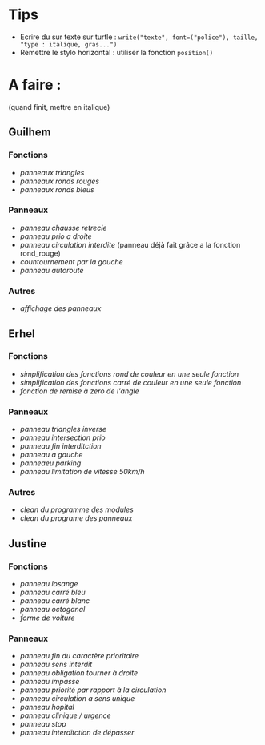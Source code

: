 # Tips
- Ecrire du  sur texte sur turtle : `write("texte", font=("police"), taille, "type : italique, gras...")`
- Remettre le stylo horizontal : utiliser la fonction `position()`

# A faire :
(quand finit, mettre en italique)

## Guilhem
### Fonctions
- _panneaux triangles_
- _panneaux ronds rouges_
- _panneaux ronds bleus_

### Panneaux
- _panneau chausse retrecie_
- _panneau prio a droite_
- _panneau circulation interdite_ (panneau déjà fait grâce a la fonction rond_rouge)
- _countournement par la gauche_
- _panneau autoroute_

### Autres
- _affichage des panneaux_


## Erhel
### Fonctions
- _simplification des fonctions rond de couleur en une seule fonction_
- _simplification des fonctions carré de couleur en une seule fonction_
- _fonction de remise à zero de l'angle_

### Panneaux
- _panneau triangles inverse_
- _panneau intersection prio_
- _panneau fin interditction_
- _panneau a gauche_
- _panneaeu parking_
- _panneau limitation de vitesse 50km/h_

### Autres
- _clean du programme des modules_
- _clean du programe des panneaux_


## Justine

### Fonctions
- _panneau losange_
- _panneau carré bleu_
- _panneau carré blanc_
- _panneau octoganal_
- _forme de voiture_

### Panneaux
- _panneau fin du caractère prioritaire_
- _panneau sens interdit_
- _panneau obligation tourner à droite_
- _panneau impasse_ 
- _panneau priorité par rapport à la circulation_
- _panneau circulation a sens unique_ 
- _panneau hopital_
- _panneau clinique / urgence_
- _panneau stop_
- _panneau interditction de dépasser_

